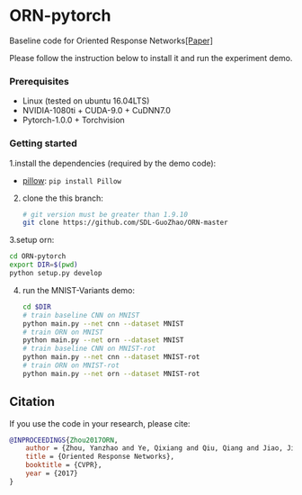 # ORN-pytorch
Baseline code for Oriented Response Networks[[Paper]](https://arxiv.org/pdf/1701.01833)

Please follow the instruction below to install it and run the experiment demo.

### Prerequisites
* Linux (tested on ubuntu 16.04LTS)
* NVIDIA-1080ti + CUDA-9.0 + CuDNN7.0
* Pytorch-1.0.0 + Torchvision

### Getting started
1.install the dependencies (required by the demo code):
   * [pillow](https://python-pillow.org): `pip install Pillow`

2. clone the this branch: 

    ```bash
    # git version must be greater than 1.9.10
    git clone https://github.com/SDL-GuoZhao/ORN-master
    ```
3.setup orn:

   ```bash
   cd ORN-pytorch
   export DIR=$(pwd)
   python setup.py develop
   ```

4. run the MNIST-Variants demo:

    ```bash
    cd $DIR
    # train baseline CNN on MNIST
    python main.py --net cnn --dataset MNIST
    # train ORN on MNIST
    python main.py --net orn --dataset MNIST
    # train baseline CNN on MNIST-rot
    python main.py --net cnn --dataset MNIST-rot
    # train ORN on MNIST-rot
    python main.py --net orn --dataset MNIST-rot

## Citation 
If you use the code in your research, please cite:
```bibtex
@INPROCEEDINGS{Zhou2017ORN,
    author = {Zhou, Yanzhao and Ye, Qixiang and Qiu, Qiang and Jiao, Jianbin},
    title = {Oriented Response Networks},
    booktitle = {CVPR},
    year = {2017}
}
```   
